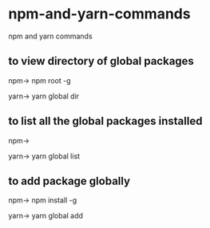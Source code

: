 # npm-and-yarn-commands
npm and yarn commands


## to view directory of global packages
npm->   npm root -g

yarn->  yarn global dir

## to list all the global packages installed
npm->   

yarn->   yarn global list

## to add package globally
npm->   npm install -g <package-names>

yarn->   yarn global add <package-names>
